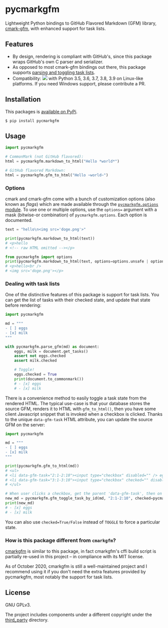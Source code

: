 # pycmarkgfm

Lightweight Python bindings to GitHub Flavored Markdown (GFM) library, [cmark-gfm](https://github.com/github/cmark-gfm),
with enhanced support for task lists.

## Features

* By design, rendering is compliant with GitHub's, since this package wraps GitHub's own C parser and serializer.  
* As opposed to most cmark-gfm bindings out there, this package supports
  [parsing and toggling task lists](#dealing-with-task-lists).
* Compatibility: 
  [![](https://github.com/Zopieux/pycmarkgfm/workflows/Test%20and%20package/badge.svg)](https://github.com/Zopieux/pycmarkgfm/actions?query=workflow%3A%22Test+and+package%22) 
  with Python 3.5, 3.6, 3.7, 3.8, 3.9 on Linux-like platforms. If you need Windows support, please contribute a PR.

## Installation

This packages is [available on PyPi](https://pypi.org/project/pycmarkgfm/).

    $ pip install pycmarkgfm

## Usage

```python
import pycmarkgfm

# CommonMark (not GitHub flavored):
html = pycmarkgfm.markdown_to_html("Hello *world*")

# GitHub flavored Markdown:
html = pycmarkgfm.gfm_to_html("Hello ~world~")
```

### Options

cmark and cmark-gfm come with a bunch of customization options (also known as *flags*) which are made available through
the [`pycmarkgfm.options` module](pycmarkgfm/options.py). To use one or multiple options, use the `options=` argument 
with a mask (bitwise-or combination) of `pycmarkgfm.options`. Each option is documented.

```python
text = "hello\n<img src='doge.png'>"

print(pycmarkgfm.markdown_to_html(text))
# <p>hello
# <!-- raw HTML omitted --></p>

from pycmarkgfm import options
print(pycmarkgfm.markdown_to_html(text, options=options.unsafe | options.hardbreaks))
# <p>hello<br />
# <img src='doge.png'></p>
``` 

### Dealing with task lists

One of the distinctive features of this package is support for task lists.
You can get the list of tasks with their checked state, and update that state before rendering:

```python
import pycmarkgfm

md = """
- [ ] eggs
- [x] milk
"""

with pycmarkgfm.parse_gfm(md) as document: 
    eggs, milk = document.get_tasks()
    assert not eggs.checked
    assert milk.checked

    # Toggle! 
    eggs.checked = True
    print(document.to_commonmark())
    # - [x] eggs
    # - [x] milk
``` 

There is a convenience method to easily toggle a task state from the rendered HTML. The typical use-case is that your
database stores the source GFM, renders it to HTML with `gfm_to_html()`, then you have some client Javascript snippet
that is invoked when a checkbox is clicked. Thanks to the unique `data-gfm-task` HTML attribute, you can update the 
source GFM on the server:

```python
import pycmarkgfm

md = """
- [ ] eggs
- [x] milk
"""

print(pycmarkgfm.gfm_to_html(md))
# <ul>
# <li data-gfm-task="2:1-2:10"><input type="checkbox" disabled="" /> eggs</li>
# <li data-gfm-task="3:1-3:10"><input type="checkbox" checked="" disabled="" /> milk</li>
# </ul>

# When user clicks a checkbox, get the parent 'data-gfm-task', then on the server, do:
new_md = pycmarkgfm.gfm_toggle_task_by_id(md, "2:1-2:10", checked=pycmarkgfm.TOGGLE)
print(new_md)
# - [x] eggs
# - [x] milk
```
 
You can also use `checked=True/False` instead of `TOGGLE` to force a particular state.

### How is this package different from `cmarkgfm`?

[cmarkgfm](https://pypi.org/project/cmarkgfm/) is similar to this package, in fact cmarkgfm's cffi build script
is partially re-used in this project – in compliance with its MIT license.

As of October 2020, cmarkgfm is still a well-maintained project and I recommend using it if you don't need the extra
features provided by pycmarkgfm, most notably the support for task lists.

## License

GNU GPLv3.

The project includes components under a different copyright under the [third_party](./third_party/) directory.

